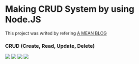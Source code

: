 # Making CRUD System by using Node.JS

This project was writed by refering [A MEAN BLOG](https://www.a-mean-blog.com/ko/blog/Node-JS-%EC%B2%AB%EA%B1%B8%EC%9D%8C/%EA%B2%8C%EC%8B%9C%ED%8C%90-%EB%A7%8C%EB%93%A4%EA%B8%B0)

### CRUD (Create, Read, Update, Delete)

<img src = "https://user-images.githubusercontent.com/58673491/229952622-7daa0ecf-14b0-4b02-a7e5-eeb0998b13fb.png">
<img src = "https://user-images.githubusercontent.com/58673491/229952662-6f1274b7-a110-4518-9fb4-0711a5144099.png">
<img src = "https://user-images.githubusercontent.com/58673491/229952666-a559fae3-de93-4630-b915-50d7e7a4d697.png">
<img src = "https://user-images.githubusercontent.com/58673491/229952665-e2bf6e83-fdf9-4cef-b000-85f82f1600af.png">
